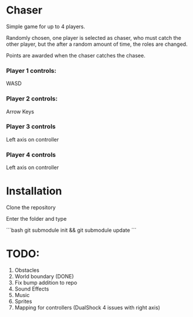 # Chaser

Simple game for up to 4 players.

Randomly chosen, one player is selected as chaser, who must catch the other player, but the after a random amount of time, the roles are changed.

Points are awarded when the chaser catches the chasee.

### Player 1 controls:
WASD

### Player 2 controls:
Arrow Keys

### Player 3 controls

Left axis on controller

### Player 4 controls

Left axis on controller

# Installation

Clone the repository

Enter the folder and type

´´´bash
git submodule init && git submodule update
´´´

# TODO:

1. Obstacles
2. World boundary (DONE)
3. Fix bump addition to repo
4. Sound Effects
5. Music
6. Sprites
7. Mapping for controllers (DualShock 4 issues with right axis)
